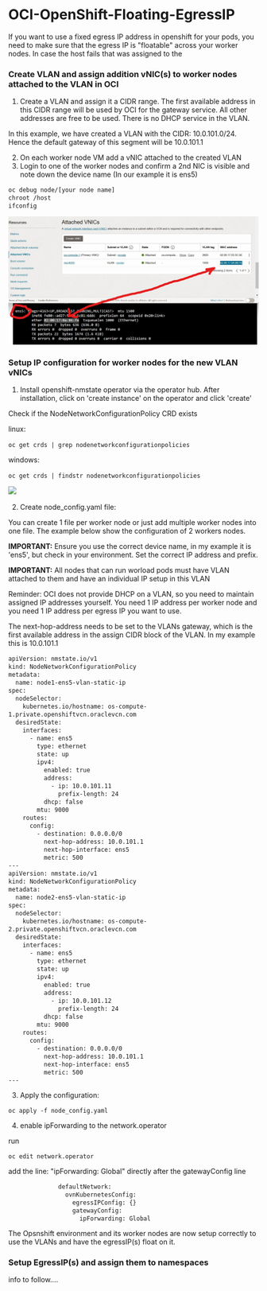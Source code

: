 # OCI-OpenShift-Floating-EgressIP

If you want to use a fixed egress IP address in openshift for your pods, you need to make sure that the egress IP is "floatable" across your worker nodes. In case the host fails that was assigned to the 



### Create VLAN and assign addition vNIC(s) to worker nodes attached to the VLAN in OCI

1. Create a VLAN and assign it a CIDR range. The first available address in this CIDR range will be used by OCI for the gateway service.
All other addresses are free to be used. There is no DHCP service in the VLAN.

In this example, we have created a VLAN with the CIDR: 10.0.101.0/24. Hence the default gateway of this segment will be 10.0.101.1

2. On each worker node VM add a vNIC attached to the created VLAN
3. Login to one of the worker nodes and confirm a 2nd NIC is visible and note down the device name (In our example it is ens5)

```
oc debug node/[your node name]
chroot /host
ifconfig
```


<img src="images/vnicsetup.jpg">


### Setup IP configuration for worker nodes for the new VLAN vNICs

1. Install openshift-nmstate operator via the operator hub. After installation, click on 'create instance' on the operator and click 'create'

Check if the NodeNetworkConfigurationPolicy CRD exists

linux: 

```oc get crds | grep nodenetworkconfigurationpolicies```

windows: 

```oc get crds | findstr nodenetworkconfigurationpolicies```

<img src="images/netconfigpolicy.jpg">

2. Create node_config.yaml file:

You can create 1 file per worker node or just add multiple worker nodes into one file. The example below show the configuration of 2 workers nodes.

**IMPORTANT:** Ensure you use the correct device name, in my example it is 'ens5', but check in your environment. Set the correct IP address and prefix. 

**IMPORTANT:** All nodes that can run worload pods must have VLAN attached to them and have an individual IP setup in this VLAN

Reminder: OCI does not provide DHCP on a VLAN, so you need to maintain assigned IP addresses yourself. You need 1 IP address per worker node and you need 1 IP address per egress IP you want to use.

The next-hop-address needs to be set to the VLANs gateway, which is the first available address in the assign CIDR block of the VLAN. In my example this is 10.0.101.1

```
apiVersion: nmstate.io/v1
kind: NodeNetworkConfigurationPolicy
metadata:
  name: node1-ens5-vlan-static-ip
spec:
  nodeSelector:
    kubernetes.io/hostname: os-compute-1.private.openshiftvcn.oraclevcn.com
  desiredState:
    interfaces:
      - name: ens5
        type: ethernet
        state: up
        ipv4:
          enabled: true
          address:
            - ip: 10.0.101.11
              prefix-length: 24
          dhcp: false
        mtu: 9000
    routes:
      config:
        - destination: 0.0.0.0/0
          next-hop-address: 10.0.101.1
          next-hop-interface: ens5
          metric: 500
---
apiVersion: nmstate.io/v1
kind: NodeNetworkConfigurationPolicy
metadata:
  name: node2-ens5-vlan-static-ip
spec:
  nodeSelector:
    kubernetes.io/hostname: os-compute-2.private.openshiftvcn.oraclevcn.com
  desiredState:
    interfaces:
      - name: ens5
        type: ethernet
        state: up
        ipv4:
          enabled: true
          address:
            - ip: 10.0.101.12
              prefix-length: 24
          dhcp: false
        mtu: 9000
    routes:
      config:
        - destination: 0.0.0.0/0
          next-hop-address: 10.0.101.1
          next-hop-interface: ens5
          metric: 500
---

```

3. Apply the configuration:
```
oc apply -f node_config.yaml
```

4. enable ipForwarding to the network.operator

run
```
oc edit network.operator
```

add the line: "ipForwarding: Global"  directly after the gatewayConfig line

```
			  defaultNetwork:
			    ovnKubernetesConfig:
			      egressIPConfig: {}
			      gatewayConfig:
			        ipForwarding: Global
```

The Opsnshift environment and its worker nodes are now setup correctly to use the VLANs and have the egressIP(s) float on it.

### Setup EgressIP(s) and assign them to namespaces

info to follow....

